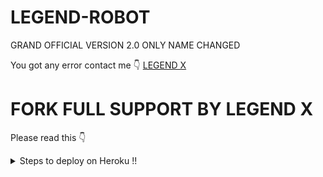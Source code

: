 # LEGEND-ROBOT
 GRAND OFFICIAL VERSION 2.0 ONLY NAME CHANGED

You got any error contact me 👇
[LEGEND X](https://t.me/legendx22)



# FORK FULL SUPPORT BY LEGEND X

Please read this 👇
<details>
  <summary>Steps to deploy on Heroku !! </summary>

```
 details, Deploy!
1st fork kro fir main.py me changes kro fir heroku se manually deploy krlo
Fir web ko off kro aur worker ko on kro fir agar koi error mile to
Reveal config vars me jaao port ko delete krdo aur wheebook ko bhi the. WAIT 2-3 aur bot start🥰
Deploy link 👇
```

  [![Deploy](https://www.herokucdn.com/deploy/button.svg)](https://heroku.com/deploy?template=https://github.com/LEGENDXOP/LEGEND-ROBOT.git)
